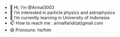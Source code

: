 - 👋 Hi, I’m @Arinal3003
- 👀 I’m interested in particle physics and astrophysics
- 🌱 I’m currently learning in University of Indonesia
- 📫 How to reach me : arinalfaridi(at)gmail.com
- 😄 Pronouns: he/him

<!---
Arinal3003/Arinal3003 is a ✨ special ✨ repository because its `README.md` (this file) appears on your GitHub profile.
You can click the Preview link to take a look at your changes.
--->
